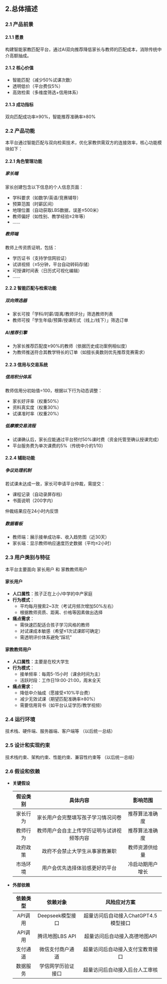 ## 2.总体描述

### 2.1 产品前景

#### 2.1.1 愿景

构建智能家教匹配平台，通过AI双向推荐降低家长与教师的匹配成本，消除传统中介高额抽成。

#### 2.1.2 核心价值

- 智能匹配（减少50%试课次数）
- 透明低价（平台费仅5%）
- 高效检索（多维度筛选+信用体系）

#### 2.1.3 成功指标

双向匹配成功率≥90%，智能推荐准确率≥80%

### 2.2 产品功能

本平台通过智能匹配与双向检索技术，优化家教供需双方的连接效率，核心功能模块如下：

#### 2.2.1 角色管理功能

##### 家长端

家长创建包含以下信息的个人信息页面：

- 学科要求（如数学/英语/竞赛辅导）
- 预算范围（时薪区间）
- 地理位置（自动获取LBS数据，误差≤500米）
- 教师偏好（如性别、教学经验≥2年等）
- ……

##### 教师端

教师上传资质证明，包括：

- 学历证书（支持学信网验证）
- 试讲视频（≤5分钟，平台自动转码存储）
- 可授课时间表（日历式可视化编辑）
- ……

#### 2.2.2 智能匹配与检索功能

##### 双向筛选器

- 家长可按「学科/时薪/距离/教师评分」筛选教师列表
- 教师可按「学生年级/预算/授课形式（线上/线下）」筛选订单

##### AI推荐引擎

- 为家长推荐匹配度≥90%的教师（依据历史成功案例相似度）
- 为教师推送符合其教学特长的订单（如擅长奥数则优先推荐竞赛需求）

#### 2.2.3 信用与交易系统

##### 信用积分体系

教师信用分初始值=100，根据以下行为动态调整：

- 家长好评率（权重50%）
- 资料真实度（权重30%）
- 试课准时率（权重20%）

##### 低摩擦交易流程

- 试课确认后，家长应能通过平台预付50%课时费（资金托管至确认授课完成）
- 平台服务费为单次课费的5%（传统中介的1/10）

#### 2.2.4 辅助功能

##### 争议处理机制

若试课未达成一致，家长可申请平台仲裁，需提交：

- 课程记录（自动录屏存档）
- 书面说明（200字内）

仲裁结果应在24小时内反馈

##### 数据看板

- 教师端：展示接单成功率、收入趋势图（近30天）
- 家长端：显示教师响应速度历史数据（平均≤2小时）

### 2.3 用户类别与特征

本平台主要面向 家长用户 和 家教教师用户

#### 家长用户

- **人口属性**：孩子正在上小/中学的中产家庭
- **行为模式**：
  - 平均每月搜索2~3次（考试月频次增加50%左右）
  - 根据教师资质、距离、价格等因素做出选择
- **痛点需求**：
  - 需快速匹配适合孩子学习风格的教师
  - 对试课成本敏感（希望≤1次试课即可确定）
  - 需透明评价体系避免“踩坑”

#### 家教教师用户

- **人口属性**：主要是在校大学生
- **行为模式**：
  - 接单频率：每周5-15小时（课余时间为主）
  - 活跃时段：工作日19:00-21:00，周末全天
- **痛点需求**：
  - 降低中介抽成（愿接受≤10%平台费）
  - 减少无效试课（期望匹配准确率≥80%）
  - 需要信用背书（如平台认证学历/教学视频）

### 2.4 运行环境

技术栈、硬件端、服务器端、客户端等
（以后统一总结）

### 2.5 设计和实现约束

技术栈约束、架构约束、性能约束、兼容性约束等
（以后统一总结）

### 2.6 假设和依赖

- **关键假设**
  
  |假设类别|具体内容|影响范围|
  |:-:|:-:|:-:|
  |​​家长行为​|家长用户会完整填写孩子学习情况问卷|推荐算法准确度|
  |教师行为|教师用户会自主上传学历证明与试讲视频等内容|推荐算法准确度|
  |政府政策|政府不会禁止大学生从事家教兼职|教师资源供给量|
  |市场环境|用户会优先选择体验感更好的平台|冷启动期用户增长|
- **外部依赖**

  |依赖类型|依赖对象|风险应对方案|
  |:-:|:-:|:-:|
  |API调用|Deepseek模型接口|超量访问后自动接入ChatGPT4.5模型接口|
  |API调用|腾讯地图LBS API|超量访问后自动接入高德地图API|
  |支付通道|微信支付商户通道|超量访问后自动接入支付宝教育接口|
  |数据服务|学信网学历验证接口|超量访问后自动接入后台人工审核|